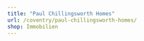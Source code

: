 ```yaml
---
title: "Paul Chillingsworth Homes"
url: /coventry/paul-chillingsworth-homes/
shop: Immobilien
---
```


